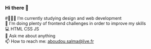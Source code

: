 ### Hi there 🌹

#👩🏾‍💻 I’m currently studying design and web development </br>
💯 I'm doing plenty of frontend challenges in order to improve my skills </br>
💻 HTML CSS JS </br>
💬 Ask me about anything </br>
📫 How to reach me: aboudou.salma@live.fr </br>
